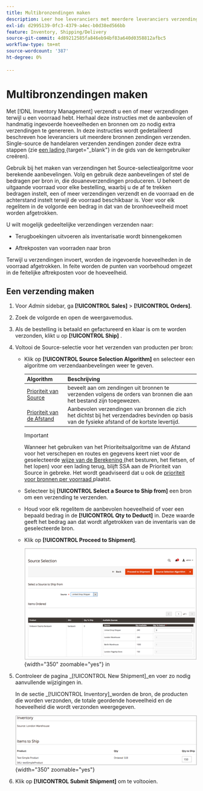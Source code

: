 ```yaml
---
title: Multibronzendingen maken
description: Leer hoe leveranciers met meerdere leveranciers verzendingen kunnen maken en verzenden.
exl-id: d2995139-0fc3-4379-a4ec-b0d38ed566bb
feature: Inventory, Shipping/Delivery
source-git-commit: 4d89212585fa846eb94bf83a640d0358812afbc5
workflow-type: tm+mt
source-wordcount: '387'
ht-degree: 0%

---
```


# Multibronzendingen maken

Met [!DNL Inventory Management] verzendt u een of meer verzendingen terwijl u een voorraad hebt. Herhaal deze instructies met de aanbevolen of handmatig ingevoerde hoeveelheden en bronnen om zo nodig extra verzendingen te genereren. In deze instructies wordt gedetailleerd beschreven hoe leveranciers uit meerdere bronnen zendingen verzenden. Single-source de handelaren verzenden zendingen zonder deze extra stappen (zie [ een lading ](../stores-purchase/shipments.md#create-a-shipment){target="_blank"} in de gids van de kerngebruiker creëren).

Gebruik bij het maken van verzendingen het Source-selectiealgoritme voor berekende aanbevelingen. Volg en gebruik deze aanbevelingen of stel de bedragen per bron in, die douaneverzendingen produceren. U beheert de uitgaande voorraad voor elke bestelling, waarbij u de af te trekken bedragen instelt, een of meer verzendingen verzendt en de voorraad en de achterstand instelt terwijl de voorraad beschikbaar is. Voer voor elk regelitem in de volgorde een bedrag in dat van de bronhoeveelheid moet worden afgetrokken.

U wilt mogelijk gedeeltelijke verzendingen verzenden naar:

- Terugboekingen uitvoeren als inventarisatie wordt binnengekomen

- Aftrekposten van voorraden naar bron

Terwijl u verzendingen invoert, worden de ingevoerde hoeveelheden in de voorraad afgetrokken. In feite worden de punten van voorbehoud omgezet in de feitelijke aftrekposten voor de hoeveelheid.

## Een verzending maken

1. Voor _Admin_ sidebar, ga **[!UICONTROL Sales]** > **[!UICONTROL Orders]**.

1. Zoek de volgorde en open de weergavemodus.

1. Als de bestelling is betaald en gefactureerd en klaar is om te worden verzonden, klikt u op **[!UICONTROL Ship]** .

1. Voltooi de Source-selectie voor het verzenden van producten per bron:

   - Klik op **[!UICONTROL Source Selection Algorithm]** en selecteer een algoritme om verzendaanbevelingen weer te geven.

     | Algorithm | Beschrijving |
     |--|--|
     | [ Prioriteit van Source ](source-priority-algorithm.md) | beveelt aan om zendingen uit bronnen te verzenden volgens de orders van bronnen die aan het bestand zijn toegewezen. |
     | [ Prioriteit van de Afstand ](distance-priority-algorithm.md) | Aanbevolen verzendingen van bronnen die zich het dichtst bij het verzendadres bevinden op basis van de fysieke afstand of de kortste levertijd. |

     >[!IMPORTANT]
     >
     >Wanneer het gebruiken van het Prioriteitsalgoritme van de Afstand voor het verschepen en routes en gegevens keert niet voor de geselecteerde [ wijze van de Berekening ](distance-priority-algorithm.md) (het besturen, het fietsen, of het lopen) voor een lading terug, blijft SSA aan de Prioriteit van Source in gebreke. Het wordt geadviseerd dat u ook de [ prioriteit voor bronnen per voorraad ](stocks-prioritize-sources.md) plaatst.


   - Selecteer bij **[!UICONTROL Select a Source to Ship from]** een bron om een verzending te verzenden.

   - Houd voor elk regelitem de aanbevolen hoeveelheid of voer een bepaald bedrag in de **[!UICONTROL Qty to Deduct]** in. Deze waarde geeft het bedrag aan dat wordt afgetrokken van de inventaris van de geselecteerde bron.

   - Klik op **[!UICONTROL Proceed to Shipment]**.

     ![ selecteer een Source en ga een Aantal ](assets/shipment-adobe-shipping-sources.png){width="350" zoomable="yes"} in

1. Controleer de pagina _[!UICONTROL New Shipment]_en voer zo nodig aanvullende wijzigingen in.

   In de sectie _[!UICONTROL Inventory]_worden de bron, de producten die worden verzonden, de totale geordende hoeveelheid en de hoeveelheid die wordt verzonden weergegeven.

   ![ de details van de Inventaris voor de verzending, voorbeeld gedeeltelijke verzending ](assets/inventory-shipment-details.png){width="350" zoomable="yes"}

1. Klik op **[!UICONTROL Submit Shipment]** om te voltooien.
